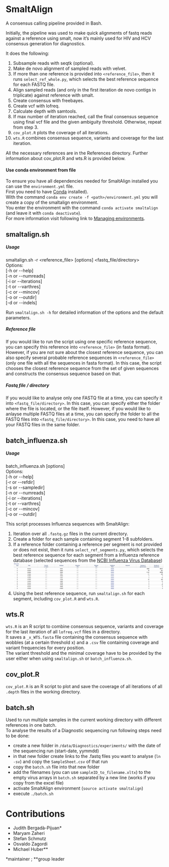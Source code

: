 # SmaltAlign

A consensus calling pipeline provided in Bash.

Initially, the pipeline was used to make quick alignments of fastq reads against a reference using smalt, now it’s mainly used for HIV and HCV consensus generation for diagnostics.

It does the following:
 1. Subsample reads with seqtk (optional).
 2. Make de novo alignment of sampled reads with velvet.
 3. If more than one reference is provided into `<reference_file>`, then it runs `select_ref_whole.py`, which selects the best reference sequence for each FASTQ file.
 4. Align sampled reads (and only in the first iteration de novo contigs in triplicate) against reference with smalt.
 5. Create consensus with freebayes.
 6. Create vcf with lofreq.
 7. Calculate depth with samtools.
 8. If max number of iteration reached, call the final consensus sequence using final vcf file and the given ambiguity threshold. Otherwise, repeat from step 3.
 9. `cov_plot.R` plots the coverage of all iterations.
 10. `wts.R` combines consensus sequence, variants and coverage for the last iteration.

All the necessary references are in the References directory. 
Further information about cov_plot.R and wts.R is provided below.

#### Use conda environment from file
To ensure you have all dependencies needed for SmaltAlign installed you can use the `environment.yml` file.  
First you need to have [Conda](https://conda.io/docs/install/quick.html) installed).  
With the command `conda env create -f <path>/environment.yml` you will create a copy of the smaltalign environment.  
You enter the environment with the command `conda activate smaltalign` (and leave it with `conda deactivate`).  
For more information visit following link to [Managing environments](https://conda.io/docs/using/envs.html).

## smaltalign.sh

##### Usage
smaltalign.sh -r <reference_file> [options] <fastq_file/directory>  
Options:  
	[-h or --help]  
	[-n or --numreads]  
	[-i or --iterations]  
	[-t or --varthres]  
	[-c or --mincov]  
	[-o or --outdir]  
	[-d or --indels]  

Run `smaltalign.sh -h` for detailed information of the options and the default parameters.

##### Reference file
If you would like to run the script using one specific reference sequence, you can specify this reference into `<reference_file>` (in fasta format).  
However, if you are not sure about the closest reference sequence, you can also specify several probable reference sequences in `<reference_file>` (only one file with all the sequences in fasta format). In this case, the script chooses the closest reference sequence from the set of given sequences and constructs the consensus sequence based on that.

##### Fastq file / directory
If you would like to analyse only one FASTQ file at a time, you can specify it into `<fastq_file/directory>`. In this case, you can specify either the folder where the file is located, or the file itself.
However, if you would like to anlayse multiple FASTQ files at a time, you can specify the folder to all the FASTQ files into `<fastq_file/directory>`. In this case, you need to have all your FASTQ files in the same folder.

## batch_influenza.sh

##### Usage
batch_influenza.sh [options]  
Options:  
	[-h or --help]  
	[-r or --refdir]  
	[-s or --sampledir]  
	[-n or --numreads]  
	[-i or --iterations]  
	[-t or --varthres]  
	[-c or --mincov]  
	[-o or --outdir]  

This script processes Influenza sequences with SmaltAlign:
1. Iteration over all `.fastq.gz` files in the current directory.
2. Create a folder for each sample containing segment 1-8 subfolders.
3. If a reference folder containing a reference per segment is not provided or does not exist, then it runs `select_ref_segments.py`, which selects the best reference sequence for each segment from a Influenza reference database (selected sequences from the [NCBI Influenza Virus Database](https://www.ncbi.nlm.nih.gov/genomes/FLU/Database/nph-select.cgi?go=database))
![IV-A references](References/genomes_query.png)
4. Using the best reference sequence, run `smaltalign.sh` for each segment, including `cov_plot.R` and `wts.R`.

## wts.R
`wts.R` is an R script to combine consensus sequence, variants and coverage for the last iteration of all `lofreq.vcf` files in a directory.  
It saves a `_x_WTS.fasta` file containing the consensus sequence with wobbles (at a certain threshold x) and a `.csv` file  containing coverage and variant frequencies for every position.  
The variant threshold and the minimal coverage have to be provided by the user either when using `smaltalign.sh` or `batch_influenza.sh`.

## cov_plot.R
`cov_plot.R` is an R script to plot and save the coverage of all iterations of all `.depth` files in the working directory.

## batch.sh
Used to run multiple samples in the current working directory with different references in one batch.  
To analyse the results of a Diagnostic sequencing run following steps need to be done:
* create a new folder in `/data/Diagnostics/experiments/` with the date of the sequencing run (start-date, yymmdd)
* in that new folder create links to the .fastq files you want to analyse (`ln -sv`) and copy the `SampleSheet.csv` of that run
* copy the `batch.sh` file into that new folder
* add the filenames (you can use `sampleID_to_filename.xltx`) to the empty virus arrays in `batch.sh` separated by a new line (works if you copy from the excel file)
* activate SmaltAlign environment (`source activate smaltalign`)
* execute `./batch.sh`

# Contributions
- Judith Bergadà-Pijuan*
- Maryam Zaheri
- Stefan Schmutz
- Osvaldo Zagordi
- Michael Huber**

*maintainer ; **group leader
